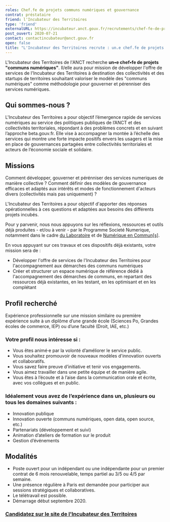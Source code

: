 ```yaml
---
roles: Chef.fe de projets communs numériques et gouvernance
contrat: préstataire
friend: l'Incubateur des Territoires
type: 'friend'
externalURL: https://incubateur.anct.gouv.fr/recrutements/chef-fe-de-projets-communs-numeriques-et-gouvernance/
post_ouvert: 2020-07-21
contact: contactincubateur@anct.gouv.fr
open: false
title: "L'Incubateur des Territoires recrute : un.e chef.fe de projets communs numériques et gouvernance"
---
```


L'Incubateur des Territoires de l'ANCT recherche **un•e chef•fe de projets "communs numériques"**. Il/elle aura pour mission de développer l'offre de services de l'Incubateur des Territoires à destination des collectivités et des startups de territoires souhaitant valoriser le modèle des "communs numériques" comme méthodologie pour gouverner et pérenniser des services numériques.

## Qui sommes-nous ?

L'Incubateur des Territoires a pour objectif l’émergence rapide de services numériques au service des politiques publiques de l’ANCT et des collectivités territoriales, répondant à des problèmes concrets et en suivant l’approche beta.gouv.fr. Elle vise à accompagner la montée à l’échelle des services qui montre une forte impacte positifs envers les usagers et la mise en place de gouvernances partagées entre collectivités territoriales et acteurs de l’économie sociale et solidaire.

## Missions

Comment développer, gouverner et pérénniser des services numeriques de manière collective ? Comment définir des modèles de gouvernance efficaces et adaptés aux intérêts et modes de fonctionnement d'acteurs divers (collectivités mais pas uniquement) ? 

L'Incubateur des Territoires a pour objectif d'apporter des réponses opérationnelles à ces questions et adaptées aux besoins des différents projets incubés. 

Pour y parvenir, nous nous appuyons sur les réflexions, ressources et outils déjà produites - et/ou à venir -  par le Programme Societé Numerique, notamment dans le cadre [du Laboratoire](https://labo.societenumerique.gouv.fr/) et de [Numérique en Commun[s]](https://participer.numerique-en-commun.fr/).

En vous appuyant sur ces travaux et ces dispositifs déjà existants, votre mission sera de : 
* Développer l'offre de services de l'Incubateur des Territoires pour l'accompagnement aux démarches des communs numériques
* Créer et structurer un espace numérique de référence dédié à l'accompagnement des démarches de communs, en repartant des ressources déjà existantes, en les testant, en les optimisant et en les complétant 

## Profil recherché
Expérience professionnelle sur une mission similaire ou première expérience suite à un diplôme d’une grande école (Sciences Po, Grandes écoles de commerce, IEP) ou d’une faculté (Droit, IAE, etc.)

### Votre profil nous intéresse si :
- Vous êtes animé·e par la volonté d’améliorer le service public.
- Vous souhaitez promouvoir de nouveaux modèles d'innovation ouverts et collaboratifs.
- Vous savez faire preuve d’initiative et tenir vos engagements.
- Vous aimez travailler dans une petite équipe et de manière agile.
- Vous êtes à l’écoute et à l’aise dans la communication orale et écrite, avec vos collègues et en public.

### Idéalement vous avez de l’expérience dans un, plusieurs ou tous les domaines suivants :

- Innovation publique
- Innovation ouverte (communs numériques, open data, open source, etc.)
- Partenariats (développement et suivi)
- Animation d’ateliers de formation sur le produit
- Gestion d’événements

## Modalités

- Poste ouvert pour un indépendant ou une indépendante pour un premier contrat de 6 mois renouvelable, temps partiel au 3/5 ou 4/5 par semaine. 
- Une présence régulière à Paris est demandée pour participer aux sessions stratégiques et collaboratives. 
- Le télétravail est possible. 
- Démarrage début septembre 2020.

### [Candidatez sur le site de l'Incubateur des Territoires](https://incubateur.anct.gouv.fr/recrutements/chef-fe-de-projets-communs-numeriques-et-gouvernance/)

